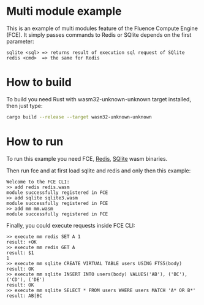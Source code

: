 # Multi module example
This is an example of multi modules feature of the Fluence Compute Engine (FCE). It simply passes commands to Redis or SQlite depends on the first parameter:
```
sqlite <sql> => returns result of execution sql request of SQlite
redis <cmd>  => the same for Redis 
``` 

# How to build

To build you need Rust with wasm32-unknown-unknown target installed, then just type:

```bash
cargo build --release --target wasm32-unknown-unknown
```

# How to run

To run this example you need FCE, [Redis](https://github.com/fluencelabs/redis/releases/download/0.8.0_w/redis.wasm), [SQlite](https://github.com/fluencelabs/sqlite/releases/download/0.4.0_w/sqlite3.wasm) wasm binaries.

Then run fce and at first load sqlite and redis and only then this example:

```bush
Welcome to the FCE CLI:
>> add redis redis.wasm
module successfully registered in FCE
>> add sqlite sqlite3.wasm
module successfully registered in FCE
>> add mm mm.wasm
module successfully registered in FCE
``` 

Finally, you could execute requests inside FCE CLI:

```bush
>> execute mm redis SET A 1
result: +OK
>> execute mm redis GET A
result: $1
1
>> execute mm sqlite CREATE VIRTUAL TABLE users USING FTS5(body)
result: OK
>> execute mm sqlite INSERT INTO users(body) VALUES('AB'), ('BC'), ('CD'), ('DE')
result: OK
>> execute mm sqlite SELECT * FROM users WHERE users MATCH 'A* OR B*'
result: AB|BC
```
